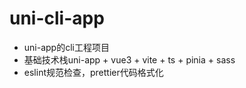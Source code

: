 # uni-cli-app

- uni-app的cli工程项目
- 基础技术栈uni-app + vue3 + vite + ts + pinia + sass
- eslint规范检查，prettier代码格式化
